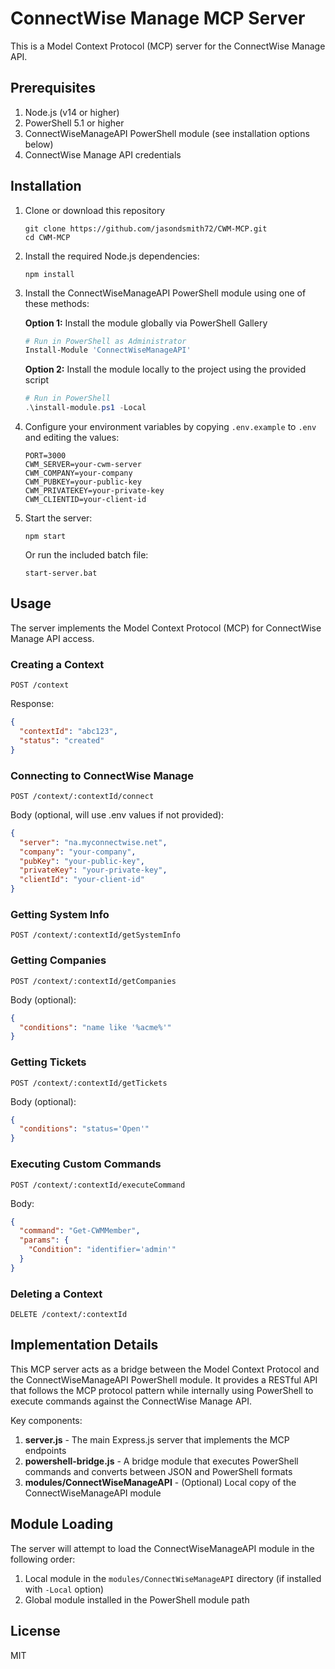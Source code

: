 # ConnectWise Manage MCP Server

This is a Model Context Protocol (MCP) server for the ConnectWise Manage API.

## Prerequisites

1. Node.js (v14 or higher)
2. PowerShell 5.1 or higher
3. ConnectWiseManageAPI PowerShell module (see installation options below)
4. ConnectWise Manage API credentials

## Installation

1. Clone or download this repository
   ```
   git clone https://github.com/jasondsmith72/CWM-MCP.git
   cd CWM-MCP
   ```

2. Install the required Node.js dependencies:
   ```
   npm install
   ```

3. Install the ConnectWiseManageAPI PowerShell module using one of these methods:

   **Option 1:** Install the module globally via PowerShell Gallery
   ```powershell
   # Run in PowerShell as Administrator
   Install-Module 'ConnectWiseManageAPI'
   ```
   
   **Option 2:** Install the module locally to the project using the provided script
   ```powershell
   # Run in PowerShell
   .\install-module.ps1 -Local
   ```

4. Configure your environment variables by copying `.env.example` to `.env` and editing the values:
   ```
   PORT=3000
   CWM_SERVER=your-cwm-server
   CWM_COMPANY=your-company
   CWM_PUBKEY=your-public-key
   CWM_PRIVATEKEY=your-private-key
   CWM_CLIENTID=your-client-id
   ```

5. Start the server:
   ```
   npm start
   ```

   Or run the included batch file:
   ```
   start-server.bat
   ```

## Usage

The server implements the Model Context Protocol (MCP) for ConnectWise Manage API access.

### Creating a Context

```
POST /context
```

Response:
```json
{
  "contextId": "abc123",
  "status": "created"
}
```

### Connecting to ConnectWise Manage

```
POST /context/:contextId/connect
```

Body (optional, will use .env values if not provided):
```json
{
  "server": "na.myconnectwise.net",
  "company": "your-company",
  "pubKey": "your-public-key",
  "privateKey": "your-private-key",
  "clientId": "your-client-id"
}
```

### Getting System Info

```
POST /context/:contextId/getSystemInfo
```

### Getting Companies

```
POST /context/:contextId/getCompanies
```

Body (optional):
```json
{
  "conditions": "name like '%acme%'"
}
```

### Getting Tickets

```
POST /context/:contextId/getTickets
```

Body (optional):
```json
{
  "conditions": "status='Open'"
}
```

### Executing Custom Commands

```
POST /context/:contextId/executeCommand
```

Body:
```json
{
  "command": "Get-CWMMember",
  "params": {
    "Condition": "identifier='admin'"
  }
}
```

### Deleting a Context

```
DELETE /context/:contextId
```

## Implementation Details

This MCP server acts as a bridge between the Model Context Protocol and the ConnectWiseManageAPI PowerShell module. It provides a RESTful API that follows the MCP protocol pattern while internally using PowerShell to execute commands against the ConnectWise Manage API.

Key components:

1. **server.js** - The main Express.js server that implements the MCP endpoints
2. **powershell-bridge.js** - A bridge module that executes PowerShell commands and converts between JSON and PowerShell formats
3. **modules/ConnectWiseManageAPI** - (Optional) Local copy of the ConnectWiseManageAPI module

## Module Loading

The server will attempt to load the ConnectWiseManageAPI module in the following order:

1. Local module in the `modules/ConnectWiseManageAPI` directory (if installed with `-Local` option)
2. Global module installed in the PowerShell module path

## License

MIT